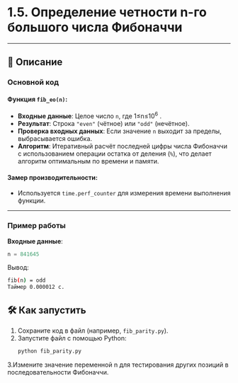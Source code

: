 # 1.5. Определение четности n-го большого числа Фибоначчи

---

## 📜 Описание

### Основной код

#### Функция `fib_eo(n)`:
- **Входные данные**: Целое число `n`, где 1≤n≤10<sup>6</sup> 
 .
- **Результат**: Строка `"even"` (чётное) или `"odd"` (нечётное).
- **Проверка входных данных**: Если значение `n` выходит за пределы, выбрасывается ошибка.
- **Алгоритм**: Итеративный расчёт последней цифры числа Фибоначчи с использованием операции остатка от деления (`%`), что делает алгоритм оптимальным по времени и памяти.

#### Замер производительности:
- Используется `time.perf_counter` для измерения времени выполнения функции.

---

### Пример работы
**Входные данные**:
```python
n = 841645
```
Вывод:
```bash
fib(n) = odd 
Таймер 0.000012 c.
```

## 🛠 Как запустить

1. Сохраните код в файл (например, `fib_parity.py`).
2. Запустите файл с помощью Python:
   ```bash
   python fib_parity.py
   ```
3.Измените значение переменной n для тестирования других позиций в последовательности Фибоначчи.
